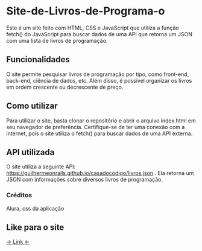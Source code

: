 # Site-de-Livros-de-Programa-o
Este é um site feito com HTML, CSS e JavaScript que utiliza a função fetch() do JavaScript para buscar dados de uma API que retorna um JSON com uma lista de livros de programação.

## Funcionalidades
O site permite pesquisar livros de programação por tipo, como front-end, back-end, ciência de dados, etc. Além disso, é possível organizar os livros em ordem crescente ou decrescente de preço.

## Como utilizar
Para utilizar o site, basta clonar o repositório e abrir o arquivo index.html em seu navegador de preferência. Certifique-se de ter uma conexão com a internet, pois o site utiliza o fetch() para buscar dados de uma API externa.

## API utilizada
O site utiliza a seguinte API: https://guilhermeonrails.github.io/casadocodigo/livros.json . Ela retorna um JSON com informações sobre diversos livros de programação.

### Créditos
Alura, css da aplicação 

## Like para o site
[-> Link <-](https://site-de-livros-de-programacao.vercel.app)

